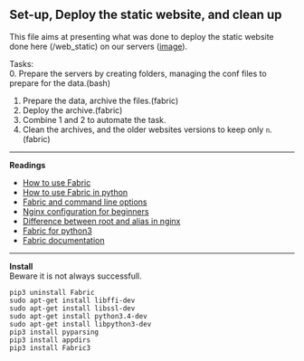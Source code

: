 ## Set-up, Deploy the static website, and clean up

This file aims at presenting what was done to deploy the static website done here (/web_static) on our servers ([image](https://s3.amazonaws.com/intranet-projects-files/holbertonschool-higher-level_programming+/288/aribnb_diagram_0.jpg?cache=off)).  

Tasks:  
0. Prepare the servers by creating folders, managing the conf files to prepare for the data.(bash)  
1. Prepare the data, archive the files.(fabric)  
2. Deploy the archive.(fabric)  
3. Combine 1 and 2 to automate the task.  
4. Clean the archives, and the older websites versions to keep only `n`.(fabric)

_____
**Readings**    
- [How to use Fabric](https://www.digitalocean.com/community/tutorials/how-to-use-fabric-to-automate-administration-tasks-and-deployments)
- [How to use Fabric in python](http://www.pythonforbeginners.com/systems-programming/how-to-use-fabric-in-python)  
- [Fabric and command line options](http://docs.fabfile.org/en/1.13/usage/fab.html#command-line-options)  
- [Nginx configuration for beginners](http://nginx.org/en/docs/beginners_guide.html)
- [Difference between root and alias in nginx](https://blog.heitorsilva.com/en/nginx/diferenca-entre-root-e-alias-do-nginx/)  
- [Fabric for python3](https://github.com/mathiasertl/fabric)
- [Fabric documentation](http://www.fabfile.org/)  
_____
**Install**  
Beware it is not always successfull.  
```
pip3 uninstall Fabric
sudo apt-get install libffi-dev
sudo apt-get install libssl-dev
sudo apt-get install python3.4-dev
sudo apt-get install libpython3-dev
pip3 install pyparsing
pip3 install appdirs
pip3 install Fabric3
```
